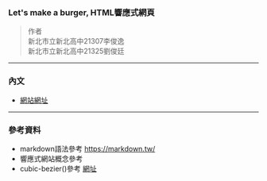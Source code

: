 ### Let's make a burger, HTML響應式網頁
> 作者<br>
> 新北市立新北高中21307李俊逸<br>
> 新北市立新北高中21325劉俊廷
---------
### 內文
- [網站網址](https://ntshtutorial.github.io/project/)<br>
---------
### 參考資料
- markdown語法參考 <https://markdown.tw/>
- 響應式網站概念參考
- cubic-bezier()參考 [網址](https://www.w3schools.com/cssref/func_cubic-bezier.asp)
